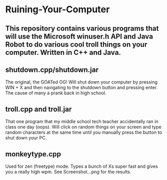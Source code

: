 # Ruining-Your-Computer
## This repository contains various programs that will use the Microsoft winuser.h API and Java Robot to do various cool troll things on your computer. Written in C++ and Java. 

## shutdown.cpp/shutdown.jar
The original, the GOATed OG! Will shut down your computer by pressing WIN + X and then navigating to the shutdown button and pressing enter. The cause of many a prank back in high school. 

## troll.cpp and troll.jar
That one program that my middle school tech teacher accidentally ran in class one day (oops). Will click on random things on your screen and type random characters at the same time until you manually press the button to shut down your PC. 

## monkeytype.cpp
Used for zen (freetype) mode. Types a bunch of Xs super fast and gives you a really high wpm. See Screenshot...png for the results. 
